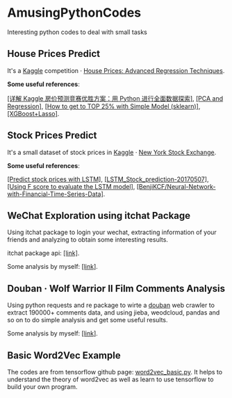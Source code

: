 # AmusingPythonCodes
Interesting python codes to deal with small tasks

## House Prices Predict
It's a [Kaggle](https://www.kaggle.com/) competition · [House Prices: Advanced Regression Techniques](https://www.kaggle.com/c/house-prices-advanced-regression-techniques).

**Some useful references**:

[[详解 Kaggle 房价预测竞赛优胜方案：用 Python 进行全面数据探索]](https://www.leiphone.com/news/201704/Py7Mu3TwRF97pWc7.html), [[PCA and Regression]](https://www.kaggle.com/miguelangelnieto/pca-and-regression), [[How to get to TOP 25% with Simple Model (sklearn)]](https://www.kaggle.com/neviadomski/how-to-get-to-top-25-with-simple-model-sklearn), [[XGBoost+Lasso]](https://www.kaggle.com/humananalog/xgboost-lasso/code/code).

## Stock Prices Predict
It's a small dataset of stock prices in [Kaggle](https://www.kaggle.com/) · [New York Stock Exchange](https://www.kaggle.com/dgawlik/nyse).

**Some useful references**:

[[Predict stock prices with LSTM]](https://www.kaggle.com/pablocastilla/predict-stock-prices-with-lstm), [[LSTM_Stock_prediction-20170507]](https://www.kaggle.com/benjibb/lstm-stock-prediction-20170507), [[Using F score to evaluate the LSTM model]](https://www.kaggle.com/amberhahn/using-f-score-to-evaluate-the-lstm-model/code), [[BenjiKCF/Neural-Network-with-Financial-Time-Series-Data]](https://github.com/BenjiKCF/Neural-Network-with-Financial-Time-Series-Data).

## WeChat Exploration using itchat Package
Using itchat package to login your wechat, extracting information of your friends and analyzing to obtain some interesting results.

itchat package api: [[link]](https://itchat.readthedocs.io/zh/latest/api/).

Some analysis by myself: [[link]](https://isaacchanghau.github.io/2017/09/10/Python-itchat包分析微信朋友/).

## Douban · Wolf Warrior II Film Comments Analysis
Using python requests and re package to wirte a [douban](https://movie.douban.com/subject/26363254/comments?start=0) web crawler to extract 190000+ comments data, and using jieba, weodcloud, pandas and so on to do simple analysis and get some useful results.

Some analysis by myself: [[link]](https://isaacchanghau.github.io/2017/09/10/Python-浅析-战狼2-170000-影评数据/).

## Basic Word2Vec Example
The codes are from tensorflow github page: [word2vec_basic.py](https://github.com/tensorflow/tensorflow/blob/master/tensorflow/examples/tutorials/word2vec/word2vec_basic.py). It helps to understand the theory of word2vec as well as learn to use tensorflow to build your own program.